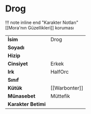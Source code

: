 # Drog   
  
!!! note inline end "Karakter Notları"  
	[[Mora'nın Güzellikleri]] koruması     
  
|  |  |  
|---|---|  
| **İsim** | Drog |  
| **Soyadı** |  |  
| **Hizip** |  |  
| **Cinsiyet** | Erkek |  
| **Irk** | HalfOrc |  
| **Sınıf** |  |  
| **Kütük** | [[Warbonter]] |  
| **Münasebet** | Müttefik |  
| **Karakter Betimi** |  |  
  
  

